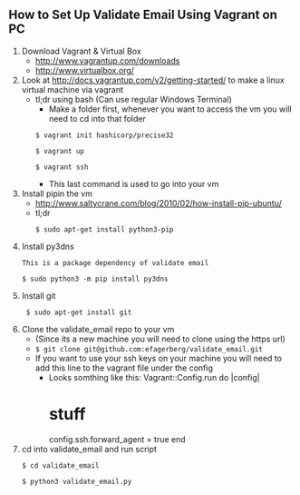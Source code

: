 How to Set Up Validate Email Using Vagrant on PC
-------------------------------------------------

1. Download Vagrant & Virtual Box
    * http://www.vagrantup.com/downloads
    * http://www.virtualbox.org/
2. Look at http://docs.vagrantup.com/v2/getting-started/ to make a linux virtual machine via vagrant
    * tl;dr using bash (Can use regular Windows Terminal)
        * Make a folder first, whenever you want to access the vm you will need to cd into that folder
        ```
        $ vagrant init hashicorp/precise32
        
        $ vagrant up
        
        $ vagrant ssh
        ```
        * This last command is used to go into your vm
3. Install pipin the vm
    * http://www.saltycrane.com/blog/2010/02/how-install-pip-ubuntu/
    * tl;dr
        ```
        $ sudo apt-get install python3-pip
   
        ```
4. Install py3dns
    ```
    This is a package dependency of validate email

    $ sudo python3 -m pip install py3dns
    ```
5. Install git
   ```
    $ sudo apt-get install git
   ```
6. Clone the validate_email repo to your vm 
    * (Since its a new machine you will need to clone using the https url)
    * ```$ git clone git@github.com:efagerberg/validate_email.git```
    * If you want to use your ssh keys on your machine you will need to add this line to the vagrant file under the config
        * Looks somthing like this:
          Vagrant::Config.run do |config|
          	# stuff
          	config.ssh.forward_agent = true
          end
7. cd into validate_email and run script
    ```
    $ cd validate_email

    $ python3 validate_email.py
    ```


